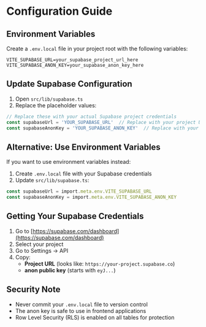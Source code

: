 # Configuration Guide

## Environment Variables

Create a `.env.local` file in your project root with the following variables:

```env
VITE_SUPABASE_URL=your_supabase_project_url_here
VITE_SUPABASE_ANON_KEY=your_supabase_anon_key_here
```

## Update Supabase Configuration

1. Open `src/lib/supabase.ts`
2. Replace the placeholder values:

```typescript
// Replace these with your actual Supabase project credentials
const supabaseUrl = 'YOUR_SUPABASE_URL'  // Replace with your project URL
const supabaseAnonKey = 'YOUR_SUPABASE_ANON_KEY'  // Replace with your anon key
```

## Alternative: Use Environment Variables

If you want to use environment variables instead:

1. Create `.env.local` file with your Supabase credentials
2. Update `src/lib/supabase.ts`:

```typescript
const supabaseUrl = import.meta.env.VITE_SUPABASE_URL
const supabaseAnonKey = import.meta.env.VITE_SUPABASE_ANON_KEY
```

## Getting Your Supabase Credentials

1. Go to [https://supabase.com/dashboard](https://supabase.com/dashboard)
2. Select your project
3. Go to Settings → API
4. Copy:
   - **Project URL** (looks like: `https://your-project.supabase.co`)
   - **anon public key** (starts with `eyJ...`)

## Security Note

- Never commit your `.env.local` file to version control
- The anon key is safe to use in frontend applications
- Row Level Security (RLS) is enabled on all tables for protection
